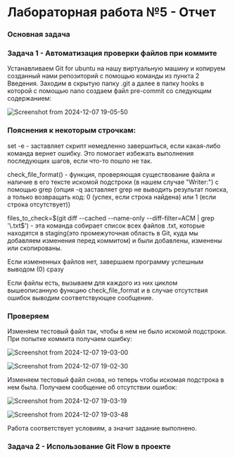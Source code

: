 # Лабораторная работа №5 - Отчет

### Основная задача

### Задача 1 - Автоматизация проверки файлов при коммите

Устанавливаем Git for ubuntu на нашу виртуальную машину и копируем созданный нами репозиторий с помощью команды из пункта 2 Введения. Заходим в скрытую папку .git а далее в папку hooks в которой с помощью nano 
создаем файл pre-commit со следующим содержанием:

![Screenshot from 2024-12-07 19-05-50](https://github.com/user-attachments/assets/cd5a02c0-f79b-4cea-ad1d-7cc05c75238e)

### Пояснения к некоторым строчкам:

set -e - заставляет скрипт немедленно завершиться, если какая-либо команда вернет ошибку. Это помогает избежать выполнения последующих шагов, если что-то пошло не так.

check_file_format() - функция, проверяющая существование файла и наличие в его тексте искомой подстроки (в нашем случае "Writer:") с помощью grep (опция -q заставляет grep не 
выводить результат поиска, а только возвращать код: 0 (успех, если строка найдена) или 1 (если строка отсутствует))

files_to_check=$(git diff --cached --name-only --diff-filter=ACM | grep '\.txt$') - эта команда собирает список всех файлов .txt, которые находятся в staging(это промежуточная область в Git, куда
мы добавляем изменения перед коммитом) и были добавлены, изменены или скопированы.

Если измененных файлов нет, завершаем программу успешным выводом (0) сразу

Если файлы есть, вызываем для каждого из них циклом вышеописанную функцию check_file_format и в случае отсутствия ошибок выводим соответствующее сообщение.

### Проверяем

Изменяем тестовый файл так, чтобы в нем не было искомой подстроки. При попытке коммита получаем ошибку:

![Screenshot from 2024-12-07 19-03-00](https://github.com/user-attachments/assets/a89e425c-ed75-4422-a9c5-8b1263c25f81)

![Screenshot from 2024-12-07 19-02-30](https://github.com/user-attachments/assets/b286abc3-8fae-4018-94b5-e0bd6a77399f)

Изменяем тестовый файл снова, но теперь чтобы искомая подстрока в нем была. Получаем сообщение об отсутствии ошибок:

![Screenshot from 2024-12-07 19-03-19](https://github.com/user-attachments/assets/df8eea20-14cd-4e3b-ac40-fd38c6feb55c)

![Screenshot from 2024-12-07 19-03-48](https://github.com/user-attachments/assets/a5204dde-a976-475f-b30d-02b083c5c04f)

Работа соответствует условиям, а значит задание выполнено.

### Задача 2 - Использование Git Flow в проекте






